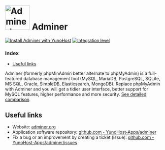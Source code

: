 # <img src="/images/adminer_logo.png" height="80px" alt="Adminer's logo"> Adminer

[![Install Adminer with YunoHost](https://install-app.yunohost.org/install-with-yunohost.svg)](https://install-app.yunohost.org/?app=adminer) [![Integration level](https://dash.yunohost.org/integration/adminer.svg)](https://dash.yunohost.org/appci/app/adminer)

### Index

- [Useful links](#useful-links)

Adminer (formerly phpMinAdmin better alternate to phpMyAdmin) is a full-featured database management tool (MySQL, MariaDB, PostgreSQL, SQLite, MS SQL, Oracle, SimpleDB, Elasticsearch, MongoDB). Replace phpMyAdmin with Adminer and you will get a tidier user interface, better support for MySQL features, higher performance and more security. [See detailed comparison](https://www.adminer.org/en/phpmyadmin).

## Useful links

+ Website: [adminer.org](https://www.adminer.org/)
+ Application software repository: [github.com - YunoHost-Apps/adminer](https://github.com/YunoHost-Apps/adminer_ynh)
+ Fix a bug or an improvement by creating a ticket (issue): [github.com - YunoHost-Apps/adminer/issues](https://github.com/YunoHost-Apps/adminer_ynh/issues)
